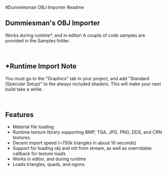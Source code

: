 #Dummiesman OBJ Importer Readme

<body>
    <h2>Dummiesman's OBJ Importer</h2>
    <p>Works during runtime*, and in editor! A couple of code samples are provided in the Samples folder.</p>
    <br />
    <h2>*Runtime Import Note</h2>
    <p>You must go to the "Graphics" tab in your project, and add "Standard (Specular Setup)" to the always included shaders. This will make your next build take a while.</p>
    <br />
    <h2>Features</h2>
    <ul>
        <li>Material file loading</li>
        <li>Runtime texture library supporting BMP, TGA, JPG, PNG, DDS, and CRN textures.</li>
        <li>Decent import speed (~750k triangles in about 10 seconds)</li>
        <li>Support for loading obj and mtl from stream, as well as overridable callback for texture loads</li>
        <li>Works in editor, and during runtime</li>
        <li>Loads triangles, quads, and ngons</li>
    </ul>
</body>

</html>
